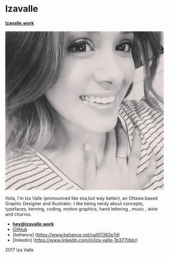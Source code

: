 # Izavalle

#### [Izavalle.work](http://Izavalle.work)

![](images/iza.jpg)

Hola, I'm Iza Valle (pronounced like eza,but way better), an Ottawa based Graphic Designer and Illustrator. I like being nerdy about concepts,
typefaces, kerning, coding, motion graphics, hand lettering , music , wine and churros.

- **[hey@izavalle.work](mailto:hey@izavalle.work)**
- [GitHub](http://github.com/izavalle23)
- [behance] (https://www.behance.net/vall01392e7d)
- [linkedin] (https://www.linkedin.com/in/iza-valle-1b3770bb/)


2017 Iza Valle
